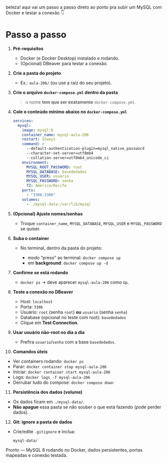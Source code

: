 beleza! aqui vai um passo a passo direto ao ponto pra subir um MySQL com Docker e testar a conexão 👇

# Passo a passo

1. **Pré-requisitos**

   * Docker (e Docker Desktop) instalado e rodando.
   * (Opcional) DBeaver para testar a conexão.

2. **Crie a pasta do projeto**

   * Ex.: `aula-206/` (ou use a raiz do seu projeto).

3. **Crie o arquivo `docker-compose.yml` dentro da pasta**

   > o nome **tem que ser exatamente** `docker-compose.yml`.

4. **Cole o conteúdo mínimo abaixo no `docker-compose.yml`**

   ```yaml
   services:
     mysql:
       image: mysql:8
       container_name: mysql-aula-206
       restart: always
       command: >
         --default-authentication-plugin=mysql_native_password
         --character-set-server=utf8mb4
         --collation-server=utf8mb4_unicode_ci
       environment:
         MYSQL_ROOT_PASSWORD: root
         MYSQL_DATABASE: basededados
         MYSQL_USER: usuario
         MYSQL_PASSWORD: senha
         TZ: America/Recife
       ports:
         - "3306:3306"
       volumes:
         - ./mysql-data:/var/lib/mysql
   ```

5. **(Opcional) Ajuste nomes/senhas**

   * Troque `container_name`, `MYSQL_DATABASE`, `MYSQL_USER` e `MYSQL_PASSWORD` se quiser.

6. **Suba o container**

   * No terminal, dentro da pasta do projeto:

     * modo “preso” ao terminal: `docker compose up`
     * em **background**: `docker compose up -d`

7. **Confirme se está rodando**

   * `docker ps` → deve aparecer `mysql-aula-206` como `Up`.

8. **Teste a conexão no DBeaver**

   * Host: `localhost`
   * Porta: `3306`
   * Usuário: `root` (senha `root`) **ou** `usuario` (senha `senha`)
   * Database (opcional no teste com root): `basededados`
   * Clique em **Test Connection**.

9. **Usar usuário não-root no dia a dia**

   * Prefira `usuario`/`senha` com a base `basededados`.

10. **Comandos úteis**

* Ver containers rodando: `docker ps`
* Parar: `docker container stop mysql-aula-206`
* Iniciar: `docker container start mysql-aula-206`
* Logs: `docker logs -f mysql-aula-206`
* Derrubar tudo do compose: `docker compose down`

11. **Persistência dos dados (volume)**

* Os dados ficam em `./mysql-data/`.
* **Não apague** essa pasta se não souber o que está fazendo (pode perder dados).

12. **Git: ignore a pasta de dados**

* Crie/edite `.gitignore` e inclua:

  ```
  mysql-data/
  ```

Pronto — MySQL 8 rodando no Docker, dados persistentes, portas mapeadas e conexão testada.

